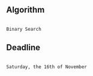 ## Algorithm
<pre><code>
Binary Search
</code></pre>

## Deadline
<pre><code>
Saturday, the 16th of November
</code></pre>

